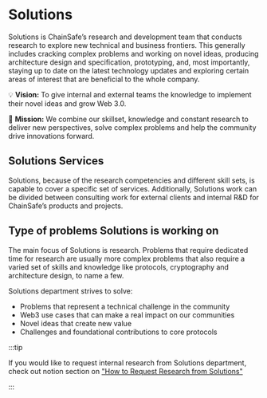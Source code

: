 # Solutions

Solutions is ChainSafe’s research and development team that conducts research to explore new technical and business frontiers. This generally includes cracking complex problems and working on novel ideas, producing architecture design and specification, prototyping, and, most importantly, staying up to date on the latest technology updates and exploring certain areas of interest that are beneficial to the whole company.  

💡 **Vision:** To give internal and external teams the knowledge to implement their novel ideas and grow Web 3.0.

🎯 **Mission:** We combine our skillset, knowledge and constant research to deliver new perspectives, solve complex problems and help the community drive innovations forward.

## Solutions Services

Solutions, because of the research competencies and different skill sets, is capable to cover a specific set of services. Additionally, Solutions work can be divided between consulting work for external clients and internal R&D for ChainSafe’s products and projects.

## Type of problems Solutions is working on

The main focus of Solutions is research. Problems that require dedicated time for research are usually more complex problems that also require a varied set of skills and knowledge like protocols, cryptography and architecture design, to name a few.

Solutions department strives to solve:

- Problems that represent a technical challenge in the community
- Web3 use cases that can make a real impact on our communities
- Novel ideas that create new value
- Challenges and foundational contributions to core protocols

:::tip

If you would like to request internal research from Solutions department, check out notion section on ["How to Request Research from Solutions"](notion://www.notion.so/How-to-Request-Research-from-Solutions-910030f48f794f06897c2df7a4dd1b51)

:::
